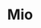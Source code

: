 ---
linkedin: https://linkedin.com/company/message.io
logohandle: mio
sort: mio
title: Mio
twitter: https://x.com/mio
website: https://www.m.io/
youtube: https://youtube.com/@messageio
---